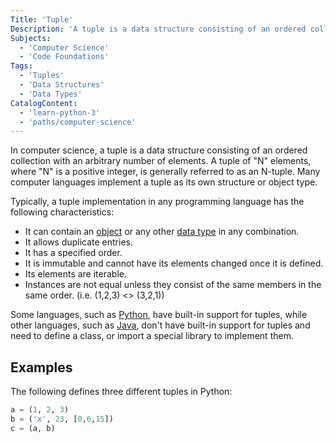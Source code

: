 ```yaml
---
Title: 'Tuple'
Description: 'A tuple is a data structure consisting of an ordered collection with an arbitrary number of elements.'
Subjects:
  - 'Computer Science'
  - 'Code Foundations'
Tags:
  - 'Tuples'
  - 'Data Structures'
  - 'Data Types'
CatalogContent:
  - 'learn-python-3'
  - 'paths/computer-science'
---
```


In computer science, a tuple is a data structure consisting of an ordered collection with an arbitrary number of elements. A tuple of "N" elements, where "N" is a positive integer, is generally referred to as an N-tuple. Many computer languages implement a tuple as its own structure or object type.

Typically, a tuple implementation in any programming language has the following characteristics:

- It can contain an [object](https://www.codecademy.com/resources/docs/general/object) or any other [data type](https://www.codecademy.com/resources/docs/general/data-types) in any combination.
- It allows duplicate entries.
- It has a specified order.
- It is immutable and cannot have its elements changed once it is defined.
- Its elements are iterable.
- Instances are not equal unless they consist of the same members in the same order. (i.e. (1,2,3) <> (3,2,1))

Some languages, such as [Python](https://www.codecademy.com/resources/docs/python/tuples), have built-in support for tuples, while other languages, such as [Java](https://www.codecademy.com/resources/docs/java), don't have built-in support for tuples and need to define a class, or import a special library to implement them.

## Examples

The following defines three different tuples in Python:

```python
a = (1, 2, 3)
b = ('x', 23, [0,6,15])
c = (a, b)
```
